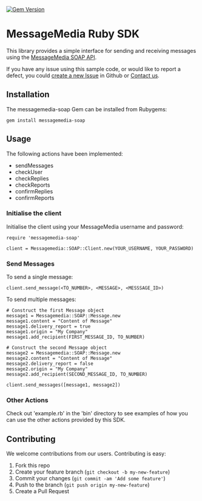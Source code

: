[![Gem Version](https://badge.fury.io/rb/messagemedia-soap.svg)](http://badge.fury.io/rb/messagemedia-soap)

# MessageMedia Ruby SDK
This library provides a simple interface for sending and receiving messages using the [MessageMedia SOAP API](http://www.messagemedia.com.au/wp-content/uploads/2013/05/MessageMedia_Messaging_Web_Service.pdf?eacfbb).

If you have any issue using this sample code, or would like to report a defect, you could [create a new Issue](https://github.com/messagemedia/messagemedia-ruby/issues/new) in Github or [Contact us](http://www.messagemedia.com.au/contact-us).

## Installation
The messagemedia-soap Gem can be installed from Rubygems:

    gem install messagemedia-soap

## Usage
The following actions have been implemented:

  * sendMessages
  * checkUser
  * checkReplies
  * checkReports
  * confirmReplies
  * confirmReports

### Initialise the client
Initialise the client using your MessageMedia username and password:

    require 'messagemedia-soap'

    client = Messagemedia::SOAP::Client.new(YOUR_USERNAME, YOUR_PASSWORD)

### Send Messages
To send a single message:

    client.send_message(<TO_NUMBER>, <MESSAGE>, <MESSSAGE_ID>)

To send multiple messages:

    # Construct the first Message object
    message1 = Messagemedia::SOAP::Message.new
    message1.content = "Content of Message"
    message1.delivery_report = true
    message1.origin = "My Company"
    message1.add_recipient(FIRST_MESSAGE_ID, TO_NUMBER)

    # Construct the second Message object
    message2 = Messagemedia::SOAP::Message.new
    message2.content = "Content of Message"
    message2.delivery_report = false
    message2.origin = "My Company"
    message2.add_recipient(SECOND_MESSAGE_ID, TO_NUMBER)

    client.send_messages([message1, message2])

### Other Actions
Check out 'example.rb' in the 'bin' directory to see examples of how you can use the other actions provided by this SDK.

## Contributing
We welcome contributions from our users. Contributing is easy:

  1.  Fork this repo
  2.  Create your feature branch (`git checkout -b my-new-feature`)
  3.  Commit your changes (`git commit -am 'Add some feature'`)
  4.  Push to the branch (`git push origin my-new-feature`)
  5.  Create a Pull Request
